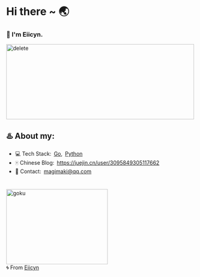# Hi there ~ 🌏


### 🍥 I'm Eiicyn. 
<img src="https://64.media.tumblr.com/b52ee81bd5d19dd3f2b70c3421dbd674/tumblr_p9yqzrd7v31wqfvrxo1_500.gifv" alt="delete" width="500" height="200"></img>

## ♨️ About my:
- 💻 Tech Stack:&ensp;[Go](https://golang.org/),&ensp;[Python](https://www.python.org/)
- 🀄 Chinese Blog:&ensp;https://juejin.cn/user/3095849305117662
- 📧 Contact:&ensp;magimaki@qq.com  
  
<!--
## 🌟 Open source project
-->
# 
<img src="https://64.media.tumblr.com/0a06108e630d56b5481d89951c91e99d/tumblr_otmaat1yFR1qzxv73o1_540.gifv" alt="goku" width="270" height="200"></img>  
🌀 From [Eiicyn](https://github.com/eiicyn)
